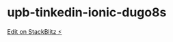 # upb-tinkedin-ionic-dugo8s

[Edit on StackBlitz ⚡️](https://stackblitz.com/edit/upb-tinkedin-ionic-dugo8s)